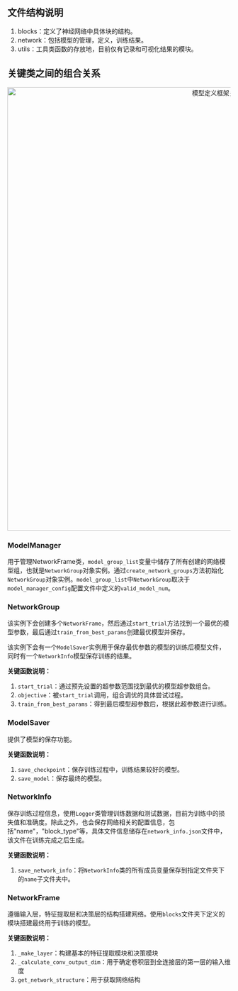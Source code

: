 ## 文件结构说明
1. blocks：定义了神经网络中具体块的结构。
2. network：包括模型的管理，定义，训练结果。
3. utils：工具类函数的存放地，目前仅有记录和可视化结果的模块。

## 关键类之间的组合关系
<div style="text-align: center;">  <img src="asset\模型定义\模型定义框架关键类组合关系.png" alt="模型定义框架关键类组合关系" width=1000"></div>

### ModelManager
用于管理NetworkFrame类，`model_group_list`变量中储存了所有创建的网络模型组，也就是`NetworkGroup`对象实例。通过`create_network_groups`方法初始化`NetworkGroup`对象实例。`model_group_list`中`NetworkGroup`取决于`model_manager_config`配置文件中定义的`valid_model_num`。

### NetworkGroup
该实例下会创建多个`NetworkFrame`，然后通过`start_trial`方法找到一个最优的模型参数，最后通过`train_from_best_params`创建最优模型并保存。

该实例下会有一个`ModelSaver`实例用于保存最优参数的模型的训练后模型文件，同时有一个`NetworkInfo`模型保存训练的结果。

**关键函数说明：**
1. `start_trial`：通过预先设置的超参数范围找到最优的模型超参数组合。
2. `objective`：被`start_trial`调用，组合调优的具体尝试过程。
3. `train_from_best_params`：得到最后模型超参数后，根据此超参数进行训练。

### ModelSaver
提供了模型的保存功能。

**关键函数说明：**
1. `save_checkpoint`：保存训练过程中，训练结果较好的模型。
2. `save_model`：保存最终的模型。

### NetworkInfo
保存训练过程信息，使用`Logger`类管理训练数据和测试数据，目前为训练中的损失值和准确度。除此之外，也会保存网络相关的配置信息，包括"name"，"block_type"等，具体文件信息储存在`network_info.json`文件中，该文件在训练完成之后生成。

**关键函数说明：**
1. `save_network_info`：将`NetworkInfo`类的所有成员变量保存到指定文件夹下的`name`子文件夹中。

### NetworkFrame
遵循输入层，特征提取层和决策层的结构搭建网络。使用`blocks`文件夹下定义的模块搭建最终用于训练的模型。

**关键函数说明：**
1. `_make_layer`：构建基本的特征提取模块和决策模块
2. `_calculate_conv_output_dim`：用于确定卷积层到全连接层的第一层的输入维度
3. `get_network_structure`：用于获取网络结构

